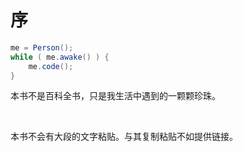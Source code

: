 # 序

```java
me = Person();
while ( me.awake() ) {
    me.code();
}
```

本书不是百科全书，只是我生活中遇到的一颗颗珍珠。

<br>

本书不会有大段的文字粘贴。与其复制粘贴不如提供链接。

